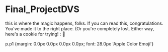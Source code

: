 # Final_ProjectDVS

this is where the magic happens, folks.
If you can read this, congratulations. You've made it to the right place. 
(Or you're completely lost. Either way, here's a cookie for trying! : 🍪







p.p1 {margin: 0.0px 0.0px 0.0px 0.0px; font: 28.0px 'Apple Color Emoji'}




